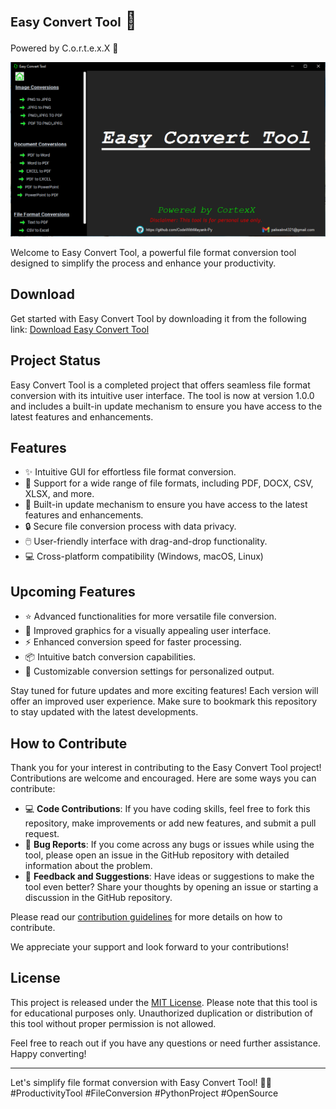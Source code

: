 # <span style="font-size: 20px;">Easy Convert Tool</span> 	:hammer:
<span style="font-size: 14px;">Powered by C.o.r.t.e.x.X :rocket:</span>


![Easy Convert Tool](https://github.com/CodeWithMayank-Py/easy-convert-tool/blob/main/ECTool_image.png)

Welcome to Easy Convert Tool, a powerful file format conversion tool designed to simplify the process and enhance your productivity.

## Download

Get started with Easy Convert Tool by downloading it from the following link: [Download Easy Convert Tool](https://drive.google.com/drive/folders/1yuMe_az3qaygMWr25jgn9yQReZrBdqFG?usp=sharing)

## Project Status

Easy Convert Tool is a completed project that offers seamless file format conversion with its intuitive user interface. The tool is now at version 1.0.0 and includes a built-in update mechanism to ensure you have access to the latest features and enhancements.


## Features

- ✨ Intuitive GUI for effortless file format conversion.
- 📁 Support for a wide range of file formats, including PDF, DOCX, CSV, XLSX, and more.
- 🔄 Built-in update mechanism to ensure you have access to the latest features and enhancements.
- 🔒 Secure file conversion process with data privacy.
- 🖱️ User-friendly interface with drag-and-drop functionality.
- 💻 Cross-platform compatibility (Windows, macOS, Linux)

## Upcoming Features

- ⭐️ Advanced functionalities for more versatile file conversion.
- 🚀 Improved graphics for a visually appealing user interface.
- ⚡️ Enhanced conversion speed for faster processing.
- 📦 Intuitive batch conversion capabilities.
- 🎨 Customizable conversion settings for personalized output.

Stay tuned for future updates and more exciting features! Each version will offer an improved user experience. Make sure to bookmark this repository to stay updated with the latest developments.


## How to Contribute

Thank you for your interest in contributing to the Easy Convert Tool project! Contributions are welcome and encouraged. Here are some ways you can contribute:

- 💻 **Code Contributions**: If you have coding skills, feel free to fork this repository, make improvements or add new features, and submit a pull request.
- 🐛 **Bug Reports**: If you come across any bugs or issues while using the tool, please open an issue in the GitHub repository with detailed information about the problem.
- 🌟 **Feedback and Suggestions**: Have ideas or suggestions to make the tool even better? Share your thoughts by opening an issue or starting a discussion in the GitHub repository.

Please read our [contribution guidelines](contribution.md) for more details on how to contribute.

We appreciate your support and look forward to your contributions!


## License

This project is released under the [MIT License](LICENSE). Please note that this tool is for educational purposes only. Unauthorized duplication or distribution of this tool without proper permission is not allowed.

Feel free to reach out if you have any questions or need further assistance. Happy converting!


---

Let's simplify file format conversion with Easy Convert Tool! 🎉💼 #ProductivityTool #FileConversion #PythonProject #OpenSource
